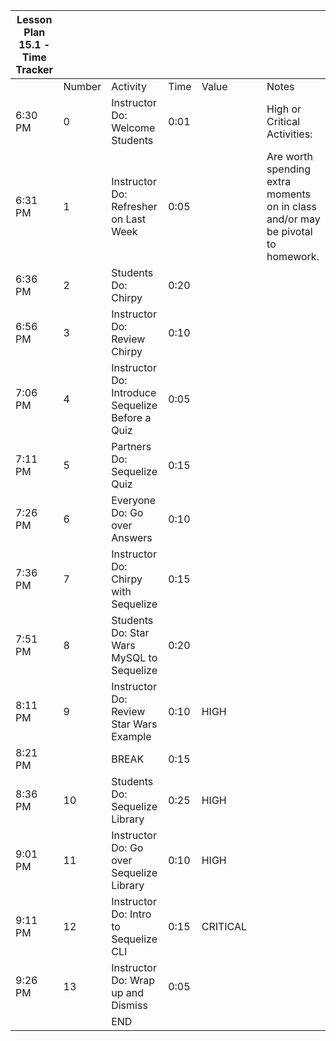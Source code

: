 | Lesson Plan 15.1 - Time Tracker |        |                                                  |      |          |     |                                                                                 |
| ------------------------------- | ------ | ------------------------------------------------ | ---- | -------- | --- | ------------------------------------------------------------------------------- |
|                                 | Number | Activity                                         | Time | Value    |     | Notes                                                                           |
| 6:30 PM                         | 0      | Instructor Do: Welcome Students                  | 0:01 |          |     | High or Critical Activities:                                                    |
| 6:31 PM                         | 1      | Instructor Do: Refresher on Last Week            | 0:05 |          |     | Are worth spending extra moments on in class and/or may be pivotal to homework. |
| 6:36 PM                         | 2      | Students Do: Chirpy                              | 0:20 |          |     |                                                                                 |
| 6:56 PM                         | 3      | Instructor Do: Review Chirpy                     | 0:10 |          |     |                                                                                 |
| 7:06 PM                         | 4      | Instructor Do: Introduce Sequelize Before a Quiz | 0:05 |          |     |                                                                                 |
| 7:11 PM                         | 5      | Partners Do: Sequelize Quiz                      | 0:15 |          |     |                                                                                 |
| 7:26 PM                         | 6      | Everyone Do: Go over Answers                     | 0:10 |          |     |                                                                                 |
| 7:36 PM                         | 7      | Instructor Do: Chirpy with Sequelize             | 0:15 |          |     |                                                                                 |
| 7:51 PM                         | 8      | Students Do: Star Wars MySQL to Sequelize        | 0:20 |          |     |                                                                                 |
| 8:11 PM                         | 9      | Instructor Do: Review Star Wars Example          | 0:10 | HIGH     |     |                                                                                 |
| 8:21 PM                         |        | BREAK                                            | 0:15 |          |     |                                                                                 |
| 8:36 PM                         | 10     | Students Do: Sequelize Library                   | 0:25 | HIGH     |     |                                                                                 |
| 9:01 PM                         | 11     | Instructor Do: Go over Sequelize Library         | 0:10 | HIGH     |     |                                                                                 |
| 9:11 PM                         | 12     | Instructor Do: Intro to Sequelize CLI            | 0:15 | CRITICAL |     |                                                                                 |
| 9:26 PM                         | 13     | Instructor Do: Wrap up and Dismiss               | 0:05 |          |     |                                                                                 |
|                                 |        | END                                              |      |          |     |                                                                                 |
